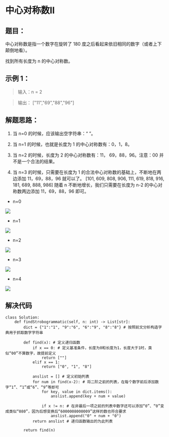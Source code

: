 # 中心对称数II #
## 题目： ##
中心对称数是指一个数字在旋转了 180 度之后看起来依旧相同的数字（或者上下颠倒地看）。

找到所有长度为 n 的中心对称数。


## 示例 1： ##

> 输入：n = 2


> 输出： ["11","69","88","96"]


## 解题思路： ##


1. 当 n=0 的时候，应该输出空字符串：“ ”。


1. 当 n=1 的时候，也就是长度为 1 的中心对称数有：0，1，8。


1. 当 n=2 的时候，长度为 2 的中心对称数有：11， 69，88，96。注意：00 并不是一个合法的结果。


1. 当 n=3 的时候，只需要在长度为 1 的合法中心对称数的基础上，不断地在两边添加 11，69，88，96 就可以了。
[101, 609, 808, 906, 111, 619, 818, 916, 181, 689, 888, 986]
随着 n 不断地增长，我们只需要在长度为 n-2 的中心对称数两边添加 11，69，88，96 即可。



- n=0

![](https://pic.leetcode-cn.com/4b737261da853a11869b5c3c939f6ca16145aef14515138f2ada618ba581f0b4-%E5%9B%BE%E7%89%87.png)

- n=1

![](https://pic.leetcode-cn.com/175cbc8a1da7eaedb9abc132abba3e9f7f941153cbac230db7b8c922408baf14-%E5%9B%BE%E7%89%87.png)

- n=2

![](https://pic.leetcode-cn.com/b67cd3ff48533c393eeb0e361e0705264f93178ffca0221f9b2fdde01aa76473-%E5%9B%BE%E7%89%87.png)

- n=3

![](https://pic.leetcode-cn.com/5deb5246d3566543801a2d406d9ddc868208e27cb30f99dfbced5b08df68c34a-%E5%9B%BE%E7%89%87.png)

- n=4

![](https://pic.leetcode-cn.com/7a2e3ae14d8feeea7487b8d678a436e8ba57f05fea08e311039015eb7d01be4e-%E5%9B%BE%E7%89%87.png)



## 解决代码 ##
    class Solution:
    	def findStrobogrammatic(self, n: int) -> List[str]:
        	dict = {"1":"1", "9":"6", "6":"9", "8":"8"} # 按照前文分析构造字典用于抓取数字字符串
        
        	def find(x): # 定义递归函数
            	if x == 0: # 定义基准条件，长度为0和长度为1，长度大于1时，类似“00”不算数字，故提前定义
                	return [""]
            	elif x == 1:
                	return ["0", "1", "8"]
            
            	anslist = [] # 定义初始列表
            	for num in find(x-2): # 将二阶之前的列表，在每个数字前后添加数字“1”、“1”或“6”、“9”等即可
                	for key, value in dict.items():
                    	anslist.append(key + num + value)

                	if x != n: # 在非最后一项之前的列表中数字还可以添加“0”、“0”变成类似“080”，因为后想变换后“6000008000009”这样的数也符合要求
                    	anslist.append("0" + num + "0")
            	return anslist # 递归函数输出的为此列表
        	
			return find(n)